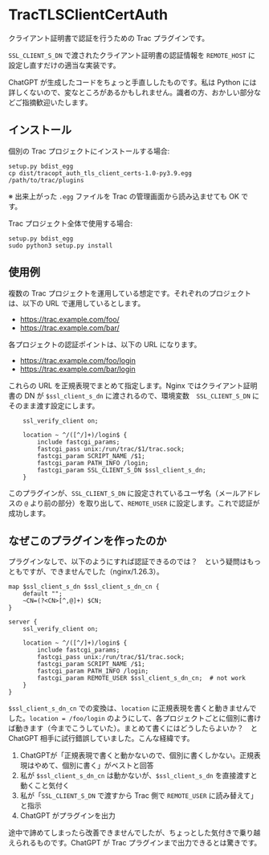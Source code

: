# TracTLSClientCertAuth

クライアント証明書で認証を行うための Trac プラグインです。

`SSL_CLIENT_S_DN` で渡されたクライアント証明書の認証情報を `REMOTE_HOST` に設定し直すだけの適当な実装です。

ChatGPT が生成したコードをちょっと手直ししたものです。私は Python には詳しくないので、変なところがあるかもしれません。識者の方、おかしい部分などご指摘歓迎いたします。

## インストール

個別の Trac プロジェクトにインストールする場合:

```
setup.py bdist_egg
cp dist/tracopt_auth_tls_client_certs-1.0-py3.9.egg /path/to/trac/plugins
```

※ 出来上がった `.egg` ファイルを Trac の管理画面から読み込ませても OK です。

Trac プロジェクト全体で使用する場合:

```
setup.py bdist_egg
sudo python3 setup.py install
```

## 使用例

複数の Trac プロジェクトを運用している想定です。それぞれのプロジェクトは、以下の URL で運用しているとします。

* https://trac.example.com/foo/
* https://trac.example.com/bar/

各プロジェクトの認証ポイントは、以下の URL になります。

* https://trac.example.com/foo/login
* https://trac.example.com/bar/login

これらの URL を正規表現でまとめて指定します。Nginx ではクライアント証明書の DN が `$ssl_client_s_dn` に渡されるので、環境変数　`SSL_CLIENT_S_DN` にそのまま渡す設定にします。

```
    ssl_verify_client on;

    location ~ ^/([^/]+)/login$ {
        include fastcgi_params;
        fastcgi_pass unix:/run/trac/$1/trac.sock;
        fastcgi_param SCRIPT_NAME /$1;
        fastcgi_param PATH_INFO /login;
        fastcgi_param SSL_CLIENT_S_DN $ssl_client_s_dn;
    }
```

このプラグインが、`SSL_CLIENT_S_DN` に設定されているユーザ名（メールアドレスの `@` より前の部分）を取り出して、`REMOTE_USER` に設定します。これで認証が成功します。

## なぜこのプラグインを作ったのか

プラグインなしで、以下のようにすれば認証できるのでは？　という疑問はもっともですが、できませんでした（nginx/1.26.3）。

```
map $ssl_client_s_dn $ssl_client_s_dn_cn {
    default "";
    ~CN=(?<CN>[^,@]+) $CN;
}

server {
    ssl_verify_client on;

    location ~ ^/([^/]+)/login$ {
        include fastcgi_params;
        fastcgi_pass unix:/run/trac/$1/trac.sock;
        fastcgi_param SCRIPT_NAME /$1;
        fastcgi_param PATH_INFO /login;
        fastcgi_param REMOTE_USER $ssl_client_s_dn_cn;  # not work
    }
}
```

`$ssl_client_s_dn_cn` での変換は、`location` に正規表現を書くと動きませんでした。`location = /foo/login` のようにして、各プロジェクトごとに個別に書けば動きます（今までこうしていた）。まとめて書くにはどうしたらよいか？　と ChatGPT 相手に試行錯誤していました。こんな経緯です。

1. ChatGPTが「正規表現で書くと動かないので、個別に書くしかない。正規表現はやめて、個別に書く」がベストと回答
2. 私が `$ssl_client_s_dn_cn` は動かないが、`$ssl_client_s_dn` を直接渡すと動くこと気付く
3. 私が「`SSL_CLIENT_S_DN` で渡すから Trac 側で `REMOTE_USER` に読み替えて」と指示
4. ChatGPT がプラグインを出力

途中で諦めてしまったら改善できませんでしたが、ちょっとした気付きで乗り越えられるものです。ChatGPT が Trac プラグインまで出力できるとは驚きです。
